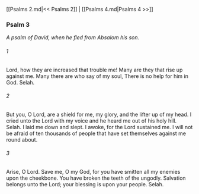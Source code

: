 [[Psalms 2.md|<< Psalms 2]]  |  [[Psalms 4.md|Psalms 4 >>]]

### Psalm 3

*A psalm of David, when he fled from Absalom his son.*

###### 1
Lord, how they are increased that trouble me! Many are they that rise up against me. Many there are who say of my soul, There is no help for him in God. Selah.

###### 2
But you, O Lord, are a shield for me, my glory, and the lifter up of my head. I cried unto the Lord with my voice and he heard me out of his holy hill. Selah. I laid me down and slept. I awoke, for the Lord sustained me. I will not be afraid of ten thousands of people that have set themselves against me round about.

###### 3
Arise, O Lord. Save me, O my God, for you have smitten all my enemies upon the cheekbone. You have broken the teeth of the ungodly. Salvation belongs unto the Lord; your blessing is upon your people. Selah.